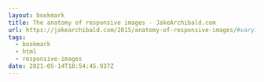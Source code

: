 ```yaml
---
layout: bookmark
title: The anatomy of responsive images - JakeArchibald.com
url: https://jakearchibald.com/2015/anatomy-of-responsive-images/#varying-size-and-density
tags:
  - bookmark
  - html
  - responsive-images
date: 2021-05-14T18:54:45.937Z
---
```

 